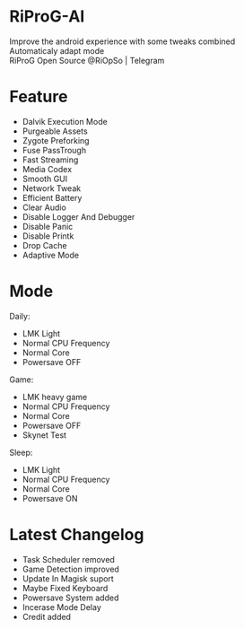 # RiProG-AI

Improve the android experience with some tweaks combined <br />
Automaticaly adapt  mode <br />
RiProG Open Source @RiOpSo | Telegram  <br />

# Feature
- Dalvik Execution Mode
- Purgeable Assets
- Zygote Preforking
- Fuse PassTrough
- Fast Streaming
- Media Codex
- Smooth GUI
- Network Tweak
- Efficient Battery
- Clear Audio
- Disable Logger And Debugger
- Disable Panic
- Disable Printk
- Drop Cache
- Adaptive Mode

# Mode

Daily:
- LMK Light
- Normal CPU Frequency
- Normal Core
- Powersave OFF

Game:
- LMK heavy game
- Normal CPU Frequency
- Normal Core
- Powersave OFF
- Skynet Test

Sleep:
- LMK Light
- Normal CPU Frequency
- Normal Core
- Powersave ON

# Latest Changelog

- Task Scheduler removed
- Game Detection improved
- Update In Magisk suport
- Maybe Fixed Keyboard
- Powersave System added
- Incerase Mode Delay
- Credit added

